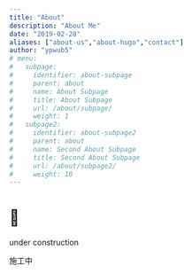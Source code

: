 ```yaml
---
title: "About"
description: "About Me"
date: "2019-02-28"
aliases: ["about-us","about-hugo","contact"]
author: "ypwub5"
# menu:
#   subpage:
#     identifier: about-subpage
#     parent: about
#     name: About Subpage
#     title: About Subpage
#     url: /about/subpage/
#     weight: 1
#   subpage2:
#     identifier: about-subpage2
#     parent: about
#     name: Second About Subpage
#     title: Second About Subpage
#     url: /about/subpage2/
#     weight: 10
---
```


# 🚧

under construction

施工中


